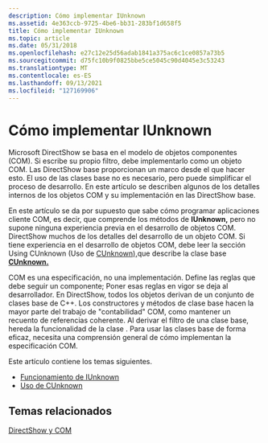 ```yaml
---
description: Cómo implementar IUnknown
ms.assetid: 4e363ccb-9725-4be6-bb31-283bf1d658f5
title: Cómo implementar IUnknown
ms.topic: article
ms.date: 05/31/2018
ms.openlocfilehash: e27c12e25d56adab1841a375ac6c1ce0857a73b5
ms.sourcegitcommit: d75fc10b9f0825bbe5ce5045c90d4045e3c53243
ms.translationtype: MT
ms.contentlocale: es-ES
ms.lasthandoff: 09/13/2021
ms.locfileid: "127169906"
---
```

# <a name="how-to-implement-iunknown"></a>Cómo implementar IUnknown

Microsoft DirectShow se basa en el modelo de objetos componentes (COM). Si escribe su propio filtro, debe implementarlo como un objeto COM. Las DirectShow base proporcionan un marco desde el que hacer esto. El uso de las clases base no es necesario, pero puede simplificar el proceso de desarrollo. En este artículo se describen algunos de los detalles internos de los objetos COM y su implementación en las DirectShow base.

En este artículo se da por supuesto que sabe cómo programar aplicaciones cliente COM, es decir, que comprende los métodos de **IUnknown,** pero no supone ninguna experiencia previa en el desarrollo de objetos COM. DirectShow muchos de los detalles del desarrollo de un objeto COM. Si tiene experiencia en el desarrollo de objetos COM, debe leer la sección Using CUnknown (Uso de [CUnknown),](using-cunknown.md)que describe la clase base [**CUnknown.**](cunknown.md)

COM es una especificación, no una implementación. Define las reglas que debe seguir un componente; Poner esas reglas en vigor se deja al desarrollador. En DirectShow, todos los objetos derivan de un conjunto de clases base de C++. Los constructores y métodos de clase base hacen la mayor parte del trabajo de "contabilidad" COM, como mantener un recuento de referencias coherente. Al derivar el filtro de una clase base, hereda la funcionalidad de la clase . Para usar las clases base de forma eficaz, necesita una comprensión general de cómo implementan la especificación COM.

Este artículo contiene los temas siguientes.

-   [Funcionamiento de IUnknown](how-iunknown-works.md)
-   [Uso de CUnknown](using-cunknown.md)

## <a name="related-topics"></a>Temas relacionados

<dl> <dt>

[DirectShow y COM](directshow-and-com.md)
</dt> </dl>

 

 



